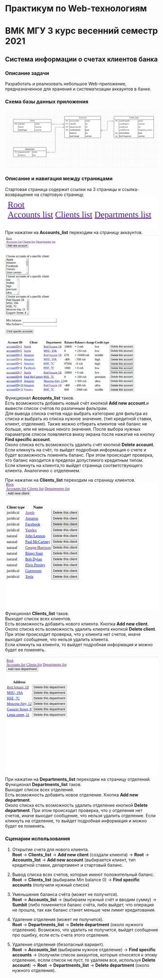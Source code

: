 # Практикум по Web-технологиям
# ВМК МГУ 3 курс весенний семестр 2021
## Система информации о счетах клиентов банка
### Описание задачи
Разработать и реализовать небольшое Web-приложение, предназначенное для хранения и систематизации аккаунтов в банке.

### Схема базы данных приложения
![img](BD.jpg)
### Описание и навигация между страницами
Стартовая страница содержит ссылки на 3 страницы и ссылка-возвращение на стартовую страницу.
![img](Root.jpg)
При нажатии на **Accounts_list** переходим на страницу аккаунтов.
![img](Accounts.jpg)
Функционал **Accounts_list** таков.  
Есть возможность добавить новый счёт кнопкой **Add new account**.и  вывести список счётов по различным фильтрам.  
Для вывода списка счетов надо выбрать категорию для фильтра из списка и выбрать из списка нужное значение. (тип кредитной ставки, клиент, отделение).
Также можно отбирать клиентов чей баланс не больше, или не меньше некого значения.
После выбора нужных параметров список появляется внизу экрана после нажатия на кнопку **Find specific account**.  
Около списка есть возможность удалить счёт кнопкой **Delete account**.  
Если кликнуть на счёт, то выйдет подробная информация о счете и будет возможность поменять баланс.
При этом происходит проверка, что баланс находится в пределах допустимого кредитным типом.  
Если кликнуть на клиента,то выйдет страница соответствующего клиента. Аналогично с отделением.

При нажатии на **Clients_list** переходим на страницу клиентов.  
![img](Clients.jpg)
Функционал **Clients_list** таков.  
Выходит список всех клиентов.  
Есть возможность добавить нового клиента. Кнопка **Add new client**.  
Около списка есть возможность удалить клиента кнопкой **Delete client**. 
При этом происходит проверка, что у клиента нет счетов, иначе выходит сообщение, что нельзя удалить клиента.  
Если кликнуть на клиента, то выйдет подробная информация и можно будет ее поменять.

![img](Departments.jpg)
При нажатии на **Departments_list** переходим на страницу отделений.  
Функционал **Departments_list** таков.  
Выходит список всех отделений.  
Есть возможность добавить новое отделение. Кнопка **Add new department**.  
Около списка есть возможность удалить отделение кнопкой **Delete department**.
При этом происходит проверка, что у отделения нет счетов, иначе выходит сообщение, что нельзя удалить отделение.
Если кликнуть на отделение, то выйдет подробная информация и можно будет ее поменять.

### Сценарии использования

1) Открытие счета для нового клиента.  
**Root** -> **Clients_list** -> **Add new client** (создали клиента) -> **Root** -> **Accounts_list** -> **Add new account** (выбирается клиент, тип кредитной ставки, департамент и стартовый баланс.

2) Вывод списка всех счетов, которые имеют положительный баланс.   
**Root** -> **Clients_list** (выбираем Min balance 0) -> **Find specific accounts** (получили нужный список)

3) Уменьшение баланса счёта (может не получится).  
**Root** -> **Accounts_list** -> (выбираем нужный счёт и вводим сумму) -> **Sumbit** (либо поменяется баланс счёта, либо выйдет, что операция не прошла, так как баланс станет меньше чем лимит кредитования.

4) Удаление отделения (может не получится).  
**Root** -> **Departments_list** -> **Delete department** (около нужного отделения).
Возможно, что удалить не получится, выйдет сообщение про ошибку, если есть счета этого отделения.

5) Удаление отделения (безопасный вариант).  
**Root** -> **Accounts_list** (выбираем нужное отделение) -> **Find specific accounts** -> (получили список аккаунтов, которые относятся к этому отделению, еслли список не пуст, то удаляем все, используя **Delete account**) -> **Root** -> **Departments_list** -> **Delete department** (около нужного отделения).
